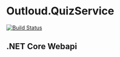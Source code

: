 # Outloud.QuizService
[![Build Status](https://travis-ci.org/out-loud/Outloud.QuizService.svg?branch=master)](https://travis-ci.org/out-loud/Outloud.QuizService)
## .NET Core Webapi